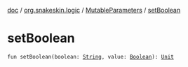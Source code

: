 [doc](../../index.md) / [org.snakeskin.logic](../index.md) / [MutableParameters](index.md) / [setBoolean](./set-boolean.md)

# setBoolean

`fun setBoolean(boolean: `[`String`](https://kotlinlang.org/api/latest/jvm/stdlib/kotlin/-string/index.html)`, value: `[`Boolean`](https://kotlinlang.org/api/latest/jvm/stdlib/kotlin/-boolean/index.html)`): `[`Unit`](https://kotlinlang.org/api/latest/jvm/stdlib/kotlin/-unit/index.html)